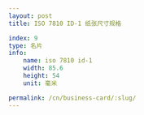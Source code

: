 ```yaml
---
layout: post
title: ISO 7810 ID-1 纸张尺寸规格

index: 9
type: 名片
info:
    name: iso 7810 id-1
    width: 85.6
    height: 54
    unit: 毫米

permalink: /cn/business-card/:slug/
---
```




